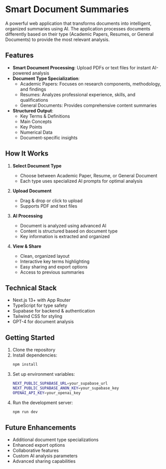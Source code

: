 # Smart Document Summaries

A powerful web application that transforms documents into intelligent, organized summaries using AI. The application processes documents differently based on their type (Academic Papers, Resumes, or General Documents) to provide the most relevant analysis.

## Features

- **Smart Document Processing**: Upload PDFs or text files for instant AI-powered analysis
- **Document Type Specialization**: 
  - Academic Papers: Focuses on research components, methodology, and findings
  - Resumes: Analyzes professional experience, skills, and qualifications
  - General Documents: Provides comprehensive content summaries
- **Structured Output**:
  - Key Terms & Definitions
  - Main Concepts
  - Key Points
  - Numerical Data
  - Document-specific insights

## How It Works

1. **Select Document Type**
   - Choose between Academic Paper, Resume, or General Document
   - Each type uses specialized AI prompts for optimal analysis

2. **Upload Document**
   - Drag & drop or click to upload
   - Supports PDF and text files

3. **AI Processing**
   - Document is analyzed using advanced AI
   - Content is structured based on document type
   - Key information is extracted and organized

4. **View & Share**
   - Clean, organized layout
   - Interactive key terms highlighting
   - Easy sharing and export options
   - Access to previous summaries

## Technical Stack

- Next.js 13+ with App Router
- TypeScript for type safety
- Supabase for backend & authentication
- Tailwind CSS for styling
- GPT-4 for document analysis

## Getting Started

1. Clone the repository
2. Install dependencies:
   ```bash
   npm install
   ```
3. Set up environment variables:
   ```bash
   NEXT_PUBLIC_SUPABASE_URL=your_supabase_url
   NEXT_PUBLIC_SUPABASE_ANON_KEY=your_supabase_key
   OPENAI_API_KEY=your_openai_key
   ```
4. Run the development server:
   ```bash
   npm run dev
   ```

## Future Enhancements

- Additional document type specializations
- Enhanced export options
- Collaborative features
- Custom AI analysis parameters
- Advanced sharing capabilities
